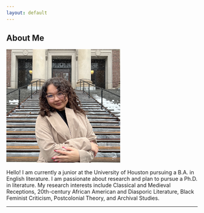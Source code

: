 ```yaml
---
layout: default
---
```




<p style="font-family:helvetica;"> 
  
  ## About Me

<img class="profile-picture" width="300" height="300" src="kalena.jpg">


<span>Hello! I am currently a junior at the University of Houston pursuing a B.A. in English literature. I am passionate about research and plan to pursue a Ph.D. in literature. My research interests include Classical and Medieval Receptions, 20th-century African American and Diasporic Literature, Black Feminist Criticism, Postcolonial Theory, and Archival Studies.

</p>
<hr>















